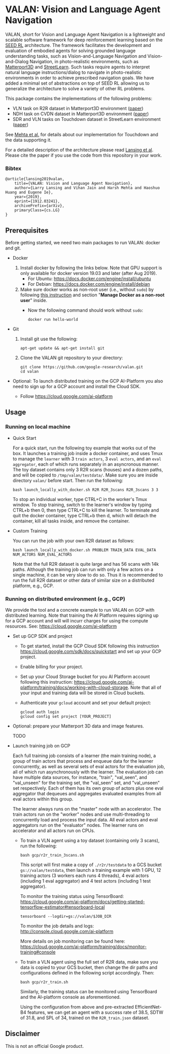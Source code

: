 # VALAN: Vision and Language Agent Navigation

VALAN, short for Vision and Language Agent Navigation is a lightweight and
scalable software framework for deep reinforcement learning based on the
[SEED RL](https://arxiv.org/abs/1910.06591) architecture. The framework
facilitates the development and evaluation of embodied agents for solving
grounded language understanding tasks, such as Vision-and-Language Navigation
and Vision-and-Dialog Navigation, in photo-realistic environments, such as
[Matterport3D](https://niessner.github.io/Matterport/) and
[StreetLearn](https://sites.google.com/corp/view/streetlearn/dataset). Such
tasks require agents to interpret natural language instructions/dialog to
navigate in photo-realistic environments in order to achieve prescribed
navigation goals. We have added a minimal set of abstractions on top of SEED RL
allowing us to generalize the architecture to solve a variety of other RL
problems.

This package contains the implementations of the following problems:

*   VLN task on R2R dataset in Matterport3D environment
    ([paper](https://arxiv.org/abs/1711.07280))
*   NDH task on CVDN dataset in Matterport3D environment
    ([paper](https://arxiv.org/abs/1907.04957))
*   SDR and VLN tasks on Touchdown dataset in StreetLearn environment
    ([paper](https://arxiv.org/abs/1811.12354))

See [Mehta et al.](https://arxiv.org/abs/2001.03671) for details about our
implementation for Touchdown and the data supporting it.

For a detailed description of the architecture please read
[Lansing et al](https://arxiv.org/abs/1912.03241). Please cite the paper if you
use the code from this repository in your work.

### Bibtex

```
@article{lansing2019valan,
    title={VALAN: Vision and Language Agent Navigation},
    author={Larry Lansing and Vihan Jain and Harsh Mehta and Haoshuo Huang and Eugene Ie},
    year={2019},
    eprint={1912.03241},
    archivePrefix={arXiv},
    primaryClass={cs.LG}
}
```

## Prerequisites

Before getting started, we need two main packages to run VALAN:
docker and git.

+ Docker
    1. Install docker by following the links below. Note that
      GPU support is only available for docker version 19.03 and later
      (after Aug 2019).
        + For Ubuntu: https://docs.docker.com/engine/install/ubuntu
        + For Debian: https://docs.docker.com/engine/install/debian
    2. Make sure docker works as non-root user (i.e., without `sudo`) by
      following [this instruction](https://docs.docker.com/install/linux/linux-postinstall)
      and section "**Manage Docker as a non-root user**" inside.
        + Now the following command should work without `sudo`:

            ```
            docker run hello-world
            ```

+ Git
    1. Install git use the following:

        ```
        apt-get update && apt-get install git
        ```

    2. Clone the VALAN git repository to your directory:

        ```
        git clone https://github.com/google-research/valan.git
        cd valan
        ```

+ Optional: To launch distributed training on the GCP AI-Platform you also need
  to sign up for a GCP account and install the Cloud SDK.
    - Follow https://cloud.google.com/ai-platform


## Usage

### Running on local machine

+ Quick Start

    For a quick start, run the following toy example that works out of the box.
    It  launches a training job inside a docker container, and uses Tmux to
    manage the `learner` with 3 `train actors`, 3 `eval actors`, and an
    `eval aggregator`, each of which runs separately in an asyncronous manner.
    The toy dataset contains only 3 R2R scans (houses) and
    a dozen paths, and will be copied to `/tmp/valan/testdata/`.
    Make sure you are inside directory `valan/` before start. Then run the
    following:

    ```
    bash launch_locally_with_docker.sh R2R R2R_3scans R2R_3scans 3 3
    ```

    To stop an individual worker, type CTRL+C in the worker's Tmux window. To
    stop training, switch to the learner's window by typing CTRL+b then 0, then
    type CTRL+C to kill the learner. To terminate and quit
    the docker container, type CTRL+b then d, which will detach the container,
    kill all tasks inside, and remove the container.


+ Custom Training

    You can run the job with your own R2R dataset as follows:

    ```
    bash launch_locally_with_docker.sh PROBLEM TRAIN_DATA EVAL_DATA NUM_ACTORS NUM_EVAL_ACTORS
    ```

    Note that the full R2R dataset is quite large and has 56 scans with 14k
    paths. Although the training job can run with only a few actors on a single
    machine, it can be very slow to do so. Thus it is recommended to run the
    full R2R dataset or other data of similar size on a distributed platform,
    e.g., GCP.


### Running on distributed environment (e.g., GCP)

We provide the tool and a concrete example to run VALAN on GCP with distributed learning.
Note that training the AI Platform requires signing up for a GCP account and will will
incurr charges for using the compute resources. See: https://cloud.google.com/ai-platform

+ Set up GCP SDK and project

    - To get started, install the GCP Cloud SDK following this instruction
      https://cloud.google.com/sdk/docs/quickstart and set up your GCP project.
    - Enable billing for your project.
    - Set up your Cloud Storage bucket for you AI Platform account following this
      instruction: https://cloud.google.com/ai-platform/training/docs/working-with-cloud-storage.
      Note that all of your input and training data will be stored in Cloud buckets.
    - Authenticate your `gcloud` account and set your default project:

      ```
      gcloud auth login
      gcloud config set project [YOUR_PROJECT]
      ```

+ Optional: prepare your Matterport 3D data and image features.

    TODO

+ Launch training job on GCP

    Each full training job consists of a learner (the main training node), a group
    of train actors that process and enqueue data for the learner concurrently, as
    well as several sets of eval actors for the evaluation job, all of which run
    asynchronously with the learner.  The evaluation job can have multiple data
    sources, for instance, "train", "val_seen", and "val_unseen" for the training
    set, the "val_seen" set, and "val_unseen" set respectively. Each of them has its
    own group of actors plus one eval aggregator that dequeues and aggregates
    evaluated examples from all eval actors within this group.

    The learner always runs on the "master" node with an accelerator. The train
    actors run on the "worker" nodes and use multi-threading to concurrently load
    and process the input data. All eval actors and eval aggregators run on the
    "evaluator" nodes. The learner runs on accelerator and all actors run on
    CPUs.

    - To train a VLN agent using a toy dataset (containing only 3 scans), run the
      following:

      ```
      bash gcp/r2r_train_3scans.sh
      ```
      This script will first make a copy of `./r2r/testdata`  to a GCS bucket
      `gs://valan/testdata`, then launch a training example with 1 GPU, 12
      training actors (3 workers each runs 4 threads), 4 eval actors (including
      1 eval aggregator) and 4 test actors (including 1 test aggregator).

      To monitor the training status using TensorBoard:
      https://cloud.google.com/ai-platform/docs/getting-started-tensorflow-estimator#tensorboard-local

      ```
      tensorboard --logdir=gs://valan/$JOB_DIR
      ```

      To monitor the job details and logs: http://console.cloud.google.com/ai-platform

      More details on job monitoring can be found here:
      https://cloud.google.com/ai-platform/training/docs/monitor-training#console


    - To train a VLN agent using the full set of R2R data, make sure you data is
      copied to your GCS bucket, then change the dir paths and configurations
      defined in the following script accordingly. Then:

      ```
      bash gcp/r2r_train.sh
      ```

      Similarly, the training status can be monitored using TensorBoard and the
      AI-platform console as aforementioned.

      Using the configuration from above and pre-extracted EfficientNet-B4 features,
      we can get an agent with a success rate of 38.5, SDTW of 31.8, and SPL of 34,
      trained on the `R2R_train.json` dataset.


## Disclaimer

This is not an official Google product.
